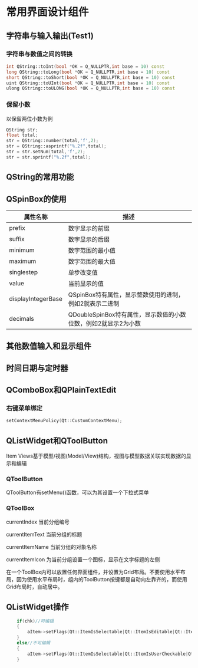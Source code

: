 # 常用界面设计组件

## 字符串与输入输出(Test1)

### 字符串与数值之间的转换

```C++
int QString::toInt(bool *OK = Q_NULLPTR,int base = 10) const
long QString::toLong(bool *OK = Q_NULLPTR,int base = 10) const
short QString::toShort(bool *OK = Q_NULLPTR,int base = 10) const
uint QString::toUInt(bool *OK = Q_NULLPTR,int base = 10) const
ulong QString::toULONG(bool *OK = Q_NULLPTR,int base = 10) const
```

### 保留小数

以保留两位小数为例

```C++
QString str;
float total;
str = QString::number(total,'f',2);
str = QString::asprintf("%.2f",total);
str = str.setNum(total,'f',2);
str = str.sprintf("%.2f",total);
```

## QString的常用功能



## QSpinBox的使用

| 属性名称           | 描述                                                         |
| ------------------ | ------------------------------------------------------------ |
| prefix             | 数字显示的前缀                                               |
| suffix             | 数字显示的后缀                                               |
| minimum            | 数字范围的最小值                                             |
| maximum            | 数字范围的最大值                                             |
| singlestep         | 单步改变值                                                   |
| value              | 当前显示的值                                                 |
| displayIntegerBase | QSpinBox特有属性，显示整数使用的进制，例如2就表示二进制      |
| decimals           | QDoubleSpinBox特有属性，显示数值的小数位数，例如2就显示2为小数 |

## 其他数值输入和显示组件



## 时间日期与定时器



## QComboBox和QPlainTextEdit

### 右键菜单绑定

```C++
setContextMenuPolicy(Qt::CustomContextMenu);

```

## QListWidget和QToolButton

Item Views基于模型/视图(Model/View)结构，视图与模型数据关联实现数据的显示和编辑

### QToolButton

QToolButton有setMenu()函数，可以为其设置一个下拉式菜单

### QToolBox

currentIndex	当前分组编号

currentItemText	当前分组的标题

currentItemName	当前分组的对象名称

currentItemIcon	为当前分组设置一个图标，显示在文字标题的左侧

在一个ToolBox内可以放置任何界面组件，并设置为Grid布局。不要使用水平布局，因为使用水平布局时，组内的ToolButton按键都是自动向左靠齐的，而使用Grid布局时，自动居中。

## QListWidget操作

```c++
    if(chk)//可编辑
    {
        aItem->setFlags(Qt::ItemIsSelectable|Qt::ItemIsEditable|Qt::ItemIsUserCheckable|Qt::ItemIsEnabled);
    }
    else//不可编辑
    {
        aItem->setFlags(Qt::ItemIsSelectable|Qt::ItemIsUserCheckable|Qt::ItemIsEnabled);
    }
```


